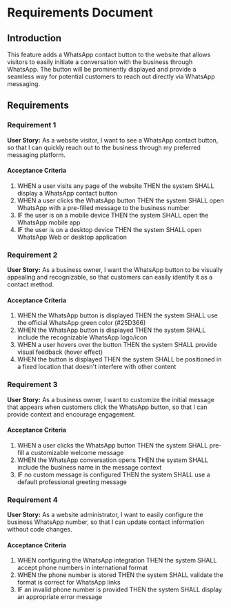 # Requirements Document

## Introduction

This feature adds a WhatsApp contact button to the website that allows visitors to easily initiate a conversation with the business through WhatsApp. The button will be prominently displayed and provide a seamless way for potential customers to reach out directly via WhatsApp messaging.

## Requirements

### Requirement 1

**User Story:** As a website visitor, I want to see a WhatsApp contact button, so that I can quickly reach out to the business through my preferred messaging platform.

#### Acceptance Criteria

1. WHEN a user visits any page of the website THEN the system SHALL display a WhatsApp contact button
2. WHEN a user clicks the WhatsApp button THEN the system SHALL open WhatsApp with a pre-filled message to the business number
3. IF the user is on a mobile device THEN the system SHALL open the WhatsApp mobile app
4. IF the user is on a desktop device THEN the system SHALL open WhatsApp Web or desktop application

### Requirement 2

**User Story:** As a business owner, I want the WhatsApp button to be visually appealing and recognizable, so that customers can easily identify it as a contact method.

#### Acceptance Criteria

1. WHEN the WhatsApp button is displayed THEN the system SHALL use the official WhatsApp green color (#25D366)
2. WHEN the WhatsApp button is displayed THEN the system SHALL include the recognizable WhatsApp logo/icon
3. WHEN a user hovers over the button THEN the system SHALL provide visual feedback (hover effect)
4. WHEN the button is displayed THEN the system SHALL be positioned in a fixed location that doesn't interfere with other content

### Requirement 3

**User Story:** As a business owner, I want to customize the initial message that appears when customers click the WhatsApp button, so that I can provide context and encourage engagement.

#### Acceptance Criteria

1. WHEN a user clicks the WhatsApp button THEN the system SHALL pre-fill a customizable welcome message
2. WHEN the WhatsApp conversation opens THEN the system SHALL include the business name in the message context
3. IF no custom message is configured THEN the system SHALL use a default professional greeting message

### Requirement 4

**User Story:** As a website administrator, I want to easily configure the business WhatsApp number, so that I can update contact information without code changes.

#### Acceptance Criteria

1. WHEN configuring the WhatsApp integration THEN the system SHALL accept phone numbers in international format
2. WHEN the phone number is stored THEN the system SHALL validate the format is correct for WhatsApp links
3. IF an invalid phone number is provided THEN the system SHALL display an appropriate error message